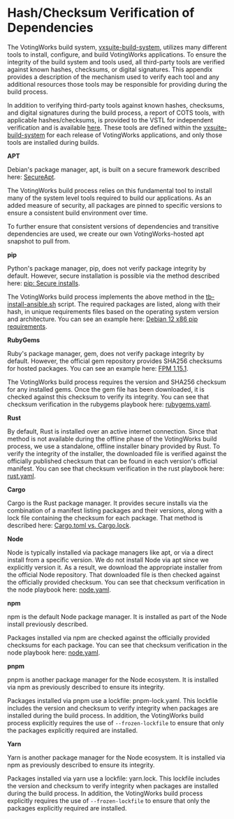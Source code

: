 # Hash/Checksum Verification of Dependencies

The VotingWorks build system, [vxsuite-build-system](https://github.com/votingworks/vxsuite-build-system/tree/v4.0.2), utilizes many different tools to install, configure, and build VotingWorks applications. To ensure the integrity of the build system and tools used, all third-party tools are verified against known hashes, checksums, or digital signatures. This appendix provides a description of the mechanism used to verify each tool and any additional resources those tools may be responsible for providing during the build process.

In addition to verifying third-party tools against known hashes, checksums, and digital signatures during the build process, a report of COTS tools, with applicable hashes/checksums, is provided to the VSTL for independent verification and is available [here](https://docs.google.com/spreadsheets/d/1WXHYaF9wiE3pppFPn1L9KRKE97gCeJOVnqv6MYKUv2I/edit?usp=sharing). These tools are defined within the [vxsuite-build-system](https://github.com/votingworks/vxsuite-build-system/tree/v4.0.2) for each release of VotingWorks applications, and only those tools are installed during builds.

**APT**

Debian's package manager, apt, is built on a secure framework described here: [SecureApt](https://wiki.debian.org/SecureApt).

The VotingWorks build process relies on this fundamental tool to install many of the system level tools required to build our applications. As an added measure of security, all packages are pinned to specific versions to ensure a consistent build environment over time.

To further ensure that consistent versions of dependencies and transitive dependencies are used, we create our own VotingWorks-hosted apt snapshot to pull from.

**pip**

Python's package manager, pip, does not verify package integrity by default. However, secure installation is possible via the method described here: [pip: Secure installs](https://pip.pypa.io/en/stable/topics/secure-installs/).

The VotingWorks build process implements the above method in the [tb-install-ansible.sh](https://github.com/votingworks/vxsuite-build-system/blob/v4.0.2/scripts/tb-install-ansible.sh) script. The required packages are listed, along with their hash, in unique requirements files based on the operating system version and architecture. You can see an example here: [Debian 12 x86 pip requirements](https://github.com/votingworks/vxsuite-build-system/blob/v4.0.2/scripts/pip_deb12_x86_64_requirements.txt).

**RubyGems**

Ruby's package manager, gem, does not verify package integrity by default. However, the official gem repository provides SHA256 checksums for hosted packages. You can see an example here: [FPM 1.15.1](https://rubygems.org/gems/fpm/versions/1.15.1).

The VotingWorks build process requires the version and SHA256 checksum for any installed gems. Once the gem file has been downloaded, it is checked against this checksum to verify its integrity. You can see that checksum verification in the rubygems playbook here: [rubygems.yaml](https://github.com/votingworks/vxsuite-build-system/blob/v4.0.2/playbooks/trusted_build/rubygems.yaml).

**Rust**

By default, Rust is installed over an active internet connection. Since that method is not available during the offline phase of the VotingWorks build process, we use a standalone, offline installer binary provided by Rust. To verify the integrity of the installer, the downloaded file is verified against the officially published checksum that can be found in each version's official manifest. You can see that checksum verification in the rust playbook here: [rust.yaml](https://github.com/votingworks/vxsuite-build-system/blob/v4.0.2/playbooks/trusted_build/rust.yaml).

**Cargo**

Cargo is the Rust package manager. It provides secure installs via the combination of a manifest listing packages and their versions, along with a lock file containing the checksum for each package. That method is described here: [Cargo.toml vs. Cargo.lock](https://doc.rust-lang.org/cargo/guide/cargo-toml-vs-cargo-lock.html).

**Node**

Node is typically installed via package managers like apt, or via a direct install from a specific version. We do not install Node via apt since we explicitly version it. As a result, we download the appropriate installer from the official Node repository. That downloaded file is then checked against the officially provided checksum. You can see that checksum verification in the node playbook here: [node.yaml](https://github.com/votingworks/vxsuite-build-system/blob/v4.0.2/playbooks/trusted_build/node.yaml).

**npm**

npm is the default Node package manager. It is installed as part of the Node install previously described.

Packages installed via npm are checked against the officially provided checksums for each package. You can see that checksum verification in the node playbook here: [node.yaml](https://github.com/votingworks/vxsuite-build-system/blob/v4.0.2/playbooks/trusted_build/node.yaml).

**pnpm**

pnpm is another package manager for the Node ecosystem. It is installed via npm as previously described to ensure its integrity.

Packages installed via pnpm use a lockfile: pnpm-lock.yaml. This lockfile includes the version and checksum to verify integrity when packages are installed during the build process. In addition, the VotingWorks build process explicitly requires the use of `--frozen-lockfile` to ensure that only the packages explicitly required are installed.

**Yarn**

Yarn is another package manager for the Node ecosystem. It is installed via npm as previously described to ensure its integrity.

Packages installed via yarn use a lockfile: yarn.lock. This lockfile includes the version and checksum to verify integrity when packages are installed during the build process. In addition, the VotingWorks build process explicitly requires the use of `--frozen-lockfile` to ensure that only the packages explicitly required are installed.
